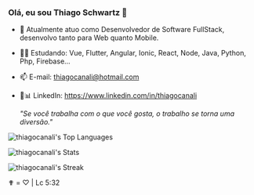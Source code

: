### Olá, eu sou Thiago Schwartz 👋

<!--
**thiagocanali/thiagocanali** is a ✨ _special_ ✨ repository because its `README.md` (this file) appears on your GitHub profile.
-->

- 🔭 Atualmente atuo como Desenvolvedor de Software FullStack, desenvolvo tanto para Web quanto Mobile.
- 👨‍💻 Estudando: Vue, Flutter, Angular, Ionic, React, Node, Java, Python, Php, Firebase...
- 📫 E-mail: thiagocanali@hotmail.com
- 💼📊 LinkedIn: https://www.linkedin.com/in/thiagocanali



   *"Se você trabalha com o que você gosta, o trabalho se torna uma diversão."*

 ![thiagocanali's Top Languages](https://github-readme-stats.vercel.app/api/top-langs/?username=thiagocanali&theme=gotham&show_icons=true&hide_border=true&layout=compact)
 
![thiagocanali's Stats](https://github-readme-stats.vercel.app/api?username=thiagocanali&theme=gotham&show_icons=true&hide_border=true&count_private=true)

![thiagocanali's Streak](https://github-readme-streak-stats.herokuapp.com/?user=thiagocanali&theme=gotham&hide_border=true)

✟ = ♡ | Lc 5:32
